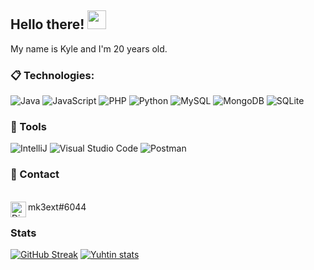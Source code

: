 ## Hello there! <img src="https://raw.githubusercontent.com/aemmadi/aemmadi/master/wave.gif" width="30px">

My name is Kyle and I'm 20 years old.

### 📋 Technologies:

  ![Java](https://img.shields.io/badge/Java-ED8B00?style=for-the-badge&logo=java&logoColor=white)
  ![JavaScript](https://img.shields.io/badge/JavaScript-F7DF1E?style=for-the-badge&logo=javascript&logoColor=black)
  ![PHP](https://img.shields.io/badge/PHP-777bb3?style=for-the-badge&logo=php&logoColor=white)
  ![Python](https://img.shields.io/badge/Python-0000FF?style=for-the-badge&logo=python&logoColor=white)
  ![MySQL](https://img.shields.io/badge/MySQL-00000F?style=for-the-badge&logo=mysql&logoColor=white)
  ![MongoDB](https://img.shields.io/badge/MongoDB-4EA94B?style=for-the-badge&logo=mongodb&logoColor=white)
  ![SQLite](https://img.shields.io/badge/SQLite-07405E?style=for-the-badge&logo=sqlite&logoColor=white)
  
### 🚀 Tools

  ![IntelliJ](https://img.shields.io/badge/IntelliJ-000000?style=for-the-badge&logo=intellij-idea&logoColor=blue)
  ![Visual Studio Code](https://img.shields.io/badge/VSCode-008B8B?style=for-the-badge&logo=visual-studio-code&logoColor=blue)
  ![Postman](https://img.shields.io/badge/-Postman-333333?style=for-the-badge&logo=postman)

### 💬 Contact
</br><img align="left" alt="Discord" target="_blank" width="25px" src="https://raw.githubusercontent.com/anuraghazra/anuraghazra/master/assets/discord-round.svg"/>
<string>mk3ext#6044</string>


### Stats
[![GitHub Streak](https://github-readme-streak-stats.herokuapp.com?user=mk3ext&theme=ayu-mirage)](https://git.io/streak-stats)
[![Yuhtin stats](https://github-readme-stats.vercel.app/api?username=mk3ext&layout=compact&theme=tokyonight&hide_title=true&show_icons=true&count_private=true)](https://github.com/wert/)
